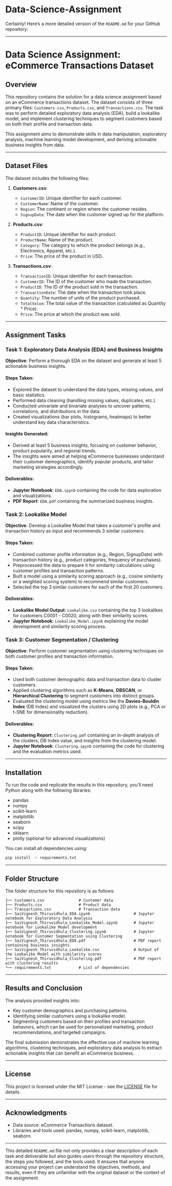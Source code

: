 # Data-Science-Assignment
Certainly! Here’s a more detailed version of the `README.md` for your GitHub repository:

---

# Data Science Assignment: eCommerce Transactions Dataset

## Overview

This repository contains the solution for a data science assignment based on an eCommerce transactions dataset. The dataset consists of three primary files: `Customers.csv`, `Products.csv`, and `Transactions.csv`. The task was to perform detailed exploratory data analysis (EDA), build a lookalike model, and implement clustering techniques to segment customers based on both their profile and transaction data.

This assignment aims to demonstrate skills in data manipulation, exploratory analysis, machine learning model development, and deriving actionable business insights from data.

---

## Dataset Files

The dataset includes the following files:

1. **Customers.csv**:
   - `CustomerID`: Unique identifier for each customer.
   - `CustomerName`: Name of the customer.
   - `Region`: The continent or region where the customer resides.
   - `SignupDate`: The date when the customer signed up for the platform.

2. **Products.csv**:
   - `ProductID`: Unique identifier for each product.
   - `ProductName`: Name of the product.
   - `Category`: The category to which the product belongs (e.g., Electronics, Apparel, etc.).
   - `Price`: The price of the product in USD.

3. **Transactions.csv**:
   - `TransactionID`: Unique identifier for each transaction.
   - `CustomerID`: The ID of the customer who made the transaction.
   - `ProductID`: The ID of the product sold in the transaction.
   - `TransactionDate`: The date when the transaction took place.
   - `Quantity`: The number of units of the product purchased.
   - `TotalValue`: The total value of the transaction (calculated as Quantity * Price).
   - `Price`: The price at which the product was sold.

---

## Assignment Tasks

### Task 1: Exploratory Data Analysis (EDA) and Business Insights

**Objective**: Perform a thorough EDA on the dataset and generate at least 5 actionable business insights.

#### Steps Taken:
- Explored the dataset to understand the data types, missing values, and basic statistics.
- Performed data cleaning (handling missing values, duplicates, etc.).
- Conducted univariate and bivariate analyses to uncover patterns, correlations, and distributions in the data.
- Created visualizations (bar plots, histograms, heatmaps) to better understand key data characteristics.

#### Insights Generated:
- Derived at least 5 business insights, focusing on customer behavior, product popularity, and regional trends.
- The insights were aimed at helping eCommerce businesses understand their customer demographics, identify popular products, and tailor marketing strategies accordingly.

#### Deliverables:
- **Jupyter Notebook**: `EDA.ipynb` containing the code for data exploration and visualizations.
- **PDF Report**: `EDA.pdf` containing the summarized business insights.

### Task 2: Lookalike Model

**Objective**: Develop a Lookalike Model that takes a customer's profile and transaction history as input and recommends 3 similar customers.

#### Steps Taken:
- Combined customer profile information (e.g., Region, SignupDate) with transaction history (e.g., product categories, frequency of purchases).
- Preprocessed the data to prepare it for similarity calculations using customer profiles and transaction patterns.
- Built a model using a similarity scoring approach (e.g., cosine similarity or a weighted scoring system) to recommend similar customers.
- Selected the top 3 similar customers for each of the first 20 customers.

#### Deliverables:
- **Lookalike Model Output**: `Lookalike.csv` containing the top 3 lookalikes for customers C0001 - C0020, along with their similarity scores.
- **Jupyter Notebook**: `Lookalike_Model.ipynb` explaining the model development and similarity scoring process.

### Task 3: Customer Segmentation / Clustering

**Objective**: Perform customer segmentation using clustering techniques on both customer profiles and transaction information.

#### Steps Taken:
- Used both customer demographic data and transaction data to cluster customers.
- Applied clustering algorithms such as **K-Means**, **DBSCAN**, or **Hierarchical Clustering** to segment customers into distinct groups.
- Evaluated the clustering model using metrics like the **Davies-Bouldin Index** (DB Index) and visualized the clusters using 2D plots (e.g., PCA or t-SNE for dimensionality reduction).

#### Deliverables:
- **Clustering Report**: `Clustering.pdf` containing an in-depth analysis of the clusters, DB Index value, and insights from the clustering model.
- **Jupyter Notebook**: `Clustering.ipynb` containing the code for clustering and the evaluation metrics used.

---

## Installation

To run the code and replicate the results in this repository, you'll need Python along with the following libraries:

- pandas
- numpy
- scikit-learn
- matplotlib
- seaborn
- scipy
- sklearn
- plotly (optional for advanced visualizations)

You can install all dependencies using:

```bash
pip install -r requirements.txt
```

---

## Folder Structure

The folder structure for this repository is as follows:

```
├── Customers.csv               # Customer data
├── Products.csv                # Product data
├── Transactions.csv            # Transaction data
├── SaiVignesh_Thiruvidhula_EDA.ipynb                   # Jupyter notebook for Exploratory Data Analysis
├── SaiVignesh_Thiruvidhula_Lookalike_Model.ipynb       # Jupyter notebook for Lookalike Model development
├── SaiVignesh_Thiruvidhula_Clustering.ipynb            # Jupyter notebook for Customer Segmentation using Clustering
├── SaiVignesh_Thiruvidhula_EDA.pdf                     # PDF report containing business insights
├── SaiVignesh_Thiruvidhula_Lookalike.csv               # Output of the Lookalike Model with similarity scores
├── SaiVignesh_Thiruvidhula_Clustering.pdf              # PDF report with clustering results
└── requirements.txt            # List of dependencies
```


---

## Results and Conclusion

The analysis provided insights into:
- Key customer demographics and purchasing patterns.
- Identifying similar customers using a lookalike model.
- Segmenting customers based on their profiles and transaction behaviors, which can be used for personalized marketing, product recommendations, and targeted campaigns.

The final submission demonstrates the effective use of machine learning algorithms, clustering techniques, and exploratory data analysis to extract actionable insights that can benefit an eCommerce business.

---

## License

This project is licensed under the MIT License - see the [LICENSE](LICENSE) file for details.

---

## Acknowledgments

- Data source: eCommerce Transactions dataset.
- Libraries and tools used: pandas, numpy, scikit-learn, matplotlib, seaborn.

---

This detailed `README.md` file not only provides a clear description of each task and deliverable but also guides users through the repository structure, the steps you followed, and the tools used. It ensures that anyone accessing your project can understand the objectives, methods, and results, even if they are unfamiliar with the original dataset or the context of the assignment.
